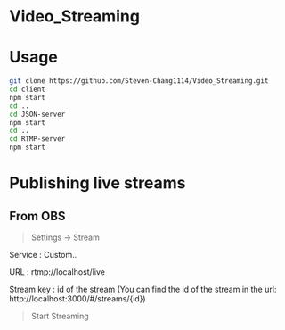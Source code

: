 # Video_Streaming

# Usage
```bash
git clone https://github.com/Steven-Chang1114/Video_Streaming.git
cd client
npm start
cd ..
cd JSON-server
npm start
cd ..
cd RTMP-server
npm start
```

# Publishing live streams
## From OBS
>Settings -> Stream

Service : Custom..

URL : rtmp://localhost/live

Stream key : id of the stream (You can find the id of the stream in the url: http://localhost:3000/#/streams/{id})


>Start Streaming

